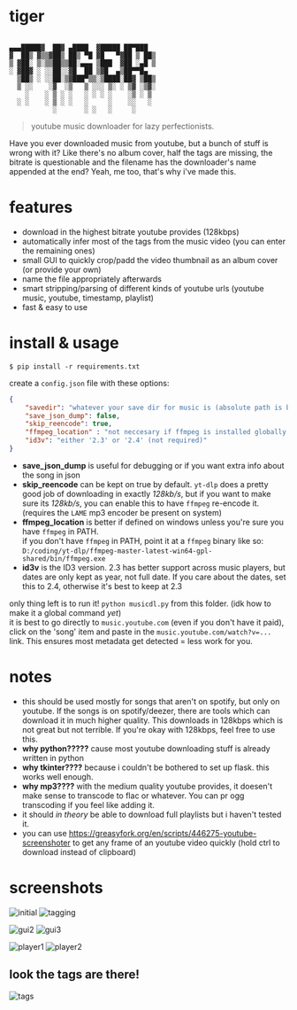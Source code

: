 # tiger 
```
  
▄▄▄█████▓  ██▓ ▄████  ▓█████ ██▀███  
▓  ██▒ ▓▒▒▓██▒ ██▒ ▀█ ▓█   ▀▓██ ▒ ██▒
▒ ▓██░ ▒░▒▒██▒▒██░▄▄▄ ▒███  ▓██ ░▄█ ▒
░ ▓██▓ ░ ░░██░░▓█  ██ ▒▓█  ▄▒██▀▀█▄  
  ▒██▒ ░ ░░██░▒▓███▀▒▒░▒████░██▓ ▒██▒
  ▒ ░░    ░▓  ░▒   ▒ ░░░ ▒░ ░ ▒▓ ░▒▓░
    ░    ░ ▒ ░ ░   ░ ░ ░ ░    ░▒ ░ ▒ 
  ░ ░    ░ ▒ ░ ░   ░     ░    ░░   ░ 
           ░       ░ ░   ░     ░     
```
> youtube music downloader for lazy perfectionists. 

Have you ever downloaded music from youtube, but a bunch of stuff is wrong with it?
Like there's no album cover, half the tags are missing, the bitrate is questionable and the filename has the downloader's name appended at the end? Yeah, me too, that's why i've made this.
  
# features
- download in the highest bitrate youtube provides (128kbps)
- automatically infer most of the tags from the music video (you can enter the remaining ones)
- small GUI to quickly crop/padd the video thumbnail as an album cover (or provide your own)
- name the file appropriately afterwards
- smart stripping/parsing of different kinds of youtube urls (youtube music, youtube, timestamp, playlist)
- fast & easy to use
  
# install & usage
```
$ pip install -r requirements.txt
```
create a `config.json` file with these options:
```json
{
    "savedir": "whatever your save dir for music is (absolute path is best)",
    "save_json_dump": false,
    "skip_reencode": true,
    "ffmpeg_location" : "not neccesary if ffmpeg is installed globally / in PATH",
    "id3v": "either '2.3' or '2.4' (not required)"
}
```
- **save_json_dump** is useful for debugging or if you want extra info about the song in json  
- **skip_reencode** can be kept on true by default. `yt-dlp` does a pretty good job of downloading in exactly *128kb/s*, but if you want to make sure its *128kb/s*, you can enable this to have `ffmpeg` re-encode it. (requires the `LAME` mp3 encoder be present on system)  
- **ffmpeg_location** is better if defined on windows unless you're sure you have `ffmpeg` in PATH.  
if you don't have `ffmpeg` in PATH, point it at a `ffmpeg` binary like so: `D:/coding/yt-dlp/ffmpeg-master-latest-win64-gpl-shared/bin/ffmpeg.exe`  
- **id3v** is the ID3 version. 2.3 has better support across music players, but dates are only kept as year, not full date. If you care about the dates, set this to 2.4, otherwise it's best to keep at 2.3
    
only thing left is to run it! `python musicdl.py` from this folder. (idk how to make it a global command *yet*)  
it is best to go directly to `music.youtube.com` (even if you don't have it paid), click on the 'song' item and paste in the `music.youtube.com/watch?v=...` link. This ensures most metadata get detected = less work for you.
  
# notes
- this should be used mostly for songs that aren't on spotify, but only on youtube. If the songs is on spotify/deezer, there are tools which can download it in much higher quality. This downloads in 128kbps which is not great but not terrible. If you're okay with 128kbps, feel free to use this.
- **why python?????** cause most youtube downloading stuff is already written in python
- **why tkinter????** because i couldn't be bothered to set up flask. this works well enough.
- **why mp3????** with the medium quality youtube provides, it doesen't make sense to transcode to flac or whatever. You can pr ogg transcoding if you feel like adding it.
- it should *in theory* be able to download full playlists but i haven't tested it.
- you can use https://greasyfork.org/en/scripts/446275-youtube-screenshoter to get any frame of an youtube video quickly (hold ctrl to download instead of clipboard)
  
# screenshots
![initial](screenshots/initial.png)
![tagging](screenshots/tagging.png)
<p align="center">

  ![gui2](screenshots/gui2.png)
  ![gui3](screenshots/gui3.png) 
</p>  
<p align="center">

  ![player1](screenshots/player1.png)
  ![player2](screenshots/player2.png)
</p>  
  
## look the tags are there!
  
![tags](screenshots/look%20ma%20tags.png)